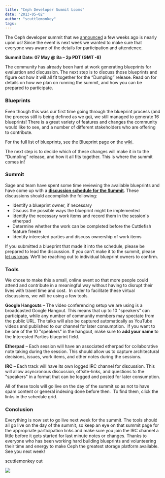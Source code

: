 ```yaml
---
title: "Ceph Developer Summit Looms"
date: "2013-05-02"
author: "scuttlemonkey"
tags: 
---
```


The Ceph developer summit that we [announced](http://ceph.com/events/ceph-developer-summit/) a few weeks ago is nearly upon us! Since the event is next week we wanted to make sure that everyone was aware of the details for participation and attendence.

**Summit Date: 07 May @ 8a – 2p PDT (GMT -8)**

The community has already been hard at work generating blueprints for evaluation and discussion. The next step is to discuss those blueprints and figure out how it will all fit together for the “Dumpling” release. Read on for details on how we plan on running the summit, and how you can be prepared to participate.

### Blueprints

Even though this was our first time going through the blueprint process (and the process still is being defined as we go), we still managed to generate 16 blueprints! There is a great variety of features and changes the community would like to see, and a number of different stakeholders who are offering to contribute.

For the full list of blueprints, see the Blueprint page on the [wiki](http://wiki.ceph.com/01Planning/02Blueprints).

The next step is to decide which of these changes will make it in to the “Dumpling” release, and how it all fits together. This is where the summit comes in!

### Summit

Sage and team have spent some time reviewing the available blueprints and have come up with a **[discussion schedule for the Summit](http://wiki.ceph.com/01Planning/Developer_Summit)**. These discussions should accomplish the following:

- Identify a blueprint owner, if necessary
- Discuss the possible ways the blueprint might be implemented
- Identify the necessary work items and record them in the session's etherpad
- Determine whether the work can be completed before the Cuttlefish feature freeze
- Identify interested parties and discuss ownership of work items

If you submitted a blueprint that made it into the schedule, please be prepared to lead the discussion. If you can't make it to the summit, please [let us know](mailto:community@ceph.com). We'll be reaching out to individual blueprint owners to confirm.

### Tools

We chose to make this a small, online event so that more people could attend and contribute in a meaningful way without having to disrupt their lives with travel time and cost.  In order to facilitate these virtual discussions, we will be using a few tools.

**Google Hangouts** – The video conferencing setup we are using is a broadcasted Google Hangout. This means that up to 10 "speakers" can participate, while any number of community members may spectate from the public URL. The talks will also be captured automatically as YouTube videos and published to our channel for later consumption.  If you want to be one of the 10 "speakers" in the hangout, make sure to **add your name** to the Interested Parties blueprint field.

**Etherpad** – Each session will have an associated etherpad for collaborative note taking during the session. This should allow us to capture architectural decisions, issues, work items, and other notes during the sessions.

**IRC** – Each track will have its own logged IRC channel for discussion. This will allow asyncronous discussion, offsite-links, and questions to the "speakers" in a format that can be logged and posted for later consumption.

All of these tools will go live on the day of the summit so as not to have spam content or general indexing done before then.  To find them, click the links in the schedule grid.

### Conclusion

Everything is now set to go live next week for the summit. The tools should all go live on the day of the summit, so keep an eye on that summit page for the appropriate participation links and make sure you join the IRC channel a little before it gets started for last minute notes or changes. Thanks to everyone who has been working hard building blueprints and volunteering their time and energy to make Ceph the greatest storage platform available. See you next week!

scuttlemonkey out

![](http://track.hubspot.com/__ptq.gif?a=268973&k=14&bu=http://ceph.com&r=http://ceph.com/community/ceph-developer-summit-looms/&bvt=rss&p=wordpress)

